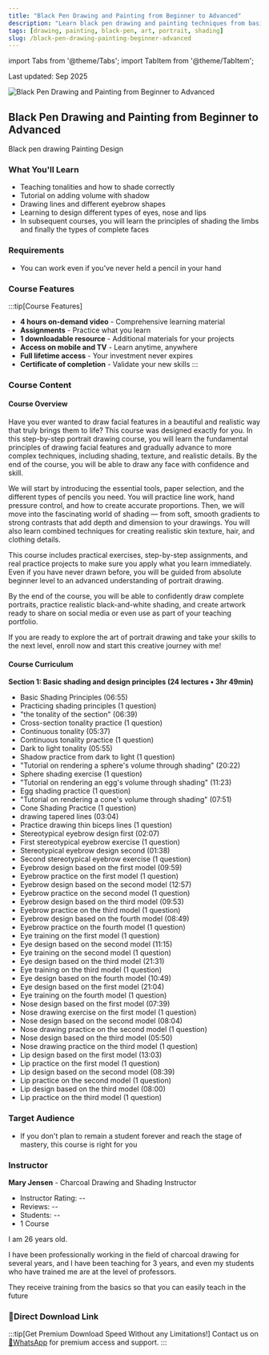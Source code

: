 ```yaml
---
title: "Black Pen Drawing and Painting from Beginner to Advanced"
description: "Learn black pen drawing and painting techniques from basic shading principles to advanced portrait drawing. Master tonalities, shading, and facial features design."
tags: [drawing, painting, black-pen, art, portrait, shading]
slug: /black-pen-drawing-painting-beginner-advanced
---
```


import Tabs from '@theme/Tabs';
import TabItem from '@theme/TabItem';

Last updated: Sep 2025

![Black Pen Drawing and Painting from Beginner to Advanced](https://img-c.udemycdn.com/course/240x135/6341755_06f7.jpg)

## Black Pen Drawing and Painting from Beginner to Advanced

Black pen drawing Painting Design

### What You'll Learn

- Teaching tonalities and how to shade correctly
- Tutorial on adding volume with shadow
- Drawing lines and different eyebrow shapes
- Learning to design different types of eyes, nose and lips
- In subsequent courses, you will learn the principles of shading the limbs and finally the types of complete faces

### Requirements

- You can work even if you've never held a pencil in your hand

### Course Features

:::tip[Course Features]
- **4 hours on-demand video** - Comprehensive learning material
- **Assignments** - Practice what you learn
- **1 downloadable resource** - Additional materials for your projects
- **Access on mobile and TV** - Learn anytime, anywhere
- **Full lifetime access** - Your investment never expires
- **Certificate of completion** - Validate your new skills
:::

### Course Content

<Tabs>
<TabItem value="overview" label="Overview">

#### Course Overview

Have you ever wanted to draw facial features in a beautiful and realistic way that truly brings them to life? This course was designed exactly for you. In this step-by-step portrait drawing course, you will learn the fundamental principles of drawing facial features and gradually advance to more complex techniques, including shading, texture, and realistic details. By the end of the course, you will be able to draw any face with confidence and skill.

We will start by introducing the essential tools, paper selection, and the different types of pencils you need. You will practice line work, hand pressure control, and how to create accurate proportions. Then, we will move into the fascinating world of shading — from soft, smooth gradients to strong contrasts that add depth and dimension to your drawings. You will also learn combined techniques for creating realistic skin texture, hair, and clothing details.

This course includes practical exercises, step-by-step assignments, and real practice projects to make sure you apply what you learn immediately. Even if you have never drawn before, you will be guided from absolute beginner level to an advanced understanding of portrait drawing.

By the end of the course, you will be able to confidently draw complete portraits, practice realistic black-and-white shading, and create artwork ready to share on social media or even use as part of your teaching portfolio.

If you are ready to explore the art of portrait drawing and take your skills to the next level, enroll now and start this creative journey with me!

</TabItem>
<TabItem value="curriculum" label="Curriculum">

#### Course Curriculum

**Section 1: Basic shading and design principles (24 lectures • 3hr 49min)**

- Basic Shading Principles (06:55)
- Practicing shading principles (1 question)
- "the tonality of the section" (06:39)
- Cross-section tonality practice (1 question)
- Continuous tonality (05:37)
- Continuous tonality practice (1 question)
- Dark to light tonality (05:55)
- Shadow practice from dark to light (1 question)
- "Tutorial on rendering a sphere's volume through shading" (20:22)
- Sphere shading exercise (1 question)
- "Tutorial on rendering an egg's volume through shading" (11:23)
- Egg shading practice (1 question)
- "Tutorial on rendering a cone's volume through shading" (07:51)
- Cone Shading Practice (1 question)
- drawing tapered lines (03:04)
- Practice drawing thin biceps lines (1 question)
- Stereotypical eyebrow design first (02:07)
- First stereotypical eyebrow exercise (1 question)
- Stereotypical eyebrow design second (01:38)
- Second stereotypical eyebrow exercise (1 question)
- Eyebrow design based on the first model (09:59)
- Eyebrow practice on the first model (1 question)
- Eyebrow design based on the second model (12:57)
- Eyebrow practice on the second model (1 question)
- Eyebrow design based on the third model (09:53)
- Eyebrow practice on the third model (1 question)
- Eyebrow design based on the fourth model (08:49)
- Eyebrow practice on the fourth model (1 question)
- Eye training on the first model (1 question)
- Eye design based on the second model (11:15)
- Eye training on the second model (1 question)
- Eye design based on the third model (21:31)
- Eye training on the third model (1 question)
- Eye design based on the fourth model (10:49)
- Eye design based on the first model (21:04)
- Eye training on the fourth model (1 question)
- Nose design based on the first model (07:39)
- Nose drawing exercise on the first model (1 question)
- Nose design based on the second model (08:04)
- Nose drawing practice on the second model (1 question)
- Nose design based on the third model (05:50)
- Nose drawing practice on the third model (1 question)
- Lip design based on the first model (13:03)
- Lip practice on the first model (1 question)
- Lip design based on the second model (08:39)
- Lip practice on the second model (1 question)
- Lip design based on the third model (08:00)
- Lip practice on the third model (1 question)

</TabItem>
</Tabs>

### Target Audience

- If you don't plan to remain a student forever and reach the stage of mastery, this course is right for you

### Instructor

**Mary Jensen** - Charcoal Drawing and Shading Instructor

- Instructor Rating: --
- Reviews: --
- Students: --
- 1 Course

I am 26 years old.

I have been professionally working in the field of charcoal drawing for several years, and I have been teaching for 3 years, and even my students who have trained me are at the level of professors.

They receive training from the basics so that you can easily teach in the future

### 🚀Direct Download Link
:::tip[Get Premium Download Speed Without any Limitations!]
Contact us on [💬WhatsApp](https://wa.me/+8613237610083) for premium  access and support.
:::
